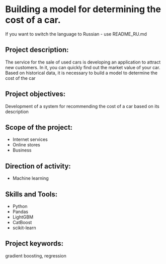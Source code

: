 # Building a model for determining the cost of a car.
If you want to switch the language to Russian - use README_RU.md
## Project description:
The service for the sale of used cars is developing an application to attract new customers. In it, you can quickly find out the market value of your car. Based on historical data, it is necessary to build a model to determine the cost of the car
## Project objectives:
Development of a system for recommending the cost of a car based on its description
## Scope of the project:
- Internet services
- Online stores
- Business
## Direction of activity:
- Machine learning
## Skills and Tools:
- Python
- Pandas
- LightGBM
- CatBoost
- scikit-learn
## Project keywords:
gradient boosting, regression
